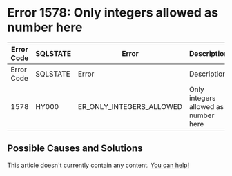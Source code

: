 
# Error 1578: Only integers allowed as number here


| Error Code | SQLSTATE | Error | Description |
| --- | --- | --- | --- |
| Error Code | SQLSTATE | Error | Description |
| 1578 | HY000 | ER_ONLY_INTEGERS_ALLOWED | Only integers allowed as number here |




## Possible Causes and Solutions


This article doesn't currently contain any content. [You can help!](/kb/en/writing-and-editing-knowledge-base-articles/)

